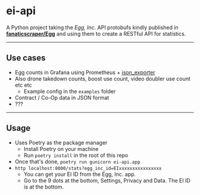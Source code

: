 # ei-api

A Python project taking the _Egg, Inc._ API protobufs kindly published in [**fanaticscraper/Egg**](https://github.com/fanaticscraper/Egg) and using them to create a RESTful API for statistics.

---

## Use cases

- Egg counts in Grafana using Prometheus + [json_exporter](https://github.com/prometheus-community/json_exporter)
- Also drone takedown counts, boost use count, video doubler use count etc etc
  - Example config in the `examples` folder
- Contract / Co-Op data in JSON format
- ???

---

## Usage

- Uses Poetry as the package manager
  - Install Poetry on your machine
  - Run `poetry install` in the root of this repo
- Once that's done, `poetry run gunicorn ei-api.app`
- `http localhost:8000/stats?egg_inc_id=EIxxxxxxxxxxxxxxxx`
  - You can get your EI ID from the Egg, Inc. app.
  - Go to the 9 dots at the bottom, Settings, Privacy and Data. The EI ID is at the bottom.
